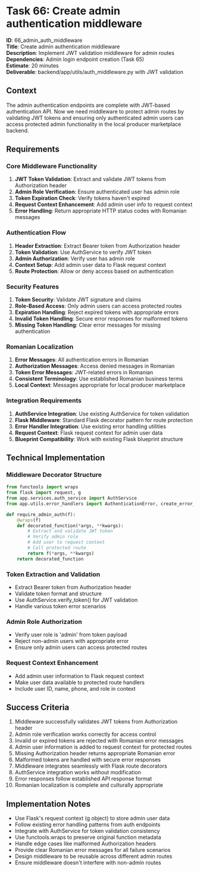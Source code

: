 # Task 66: Create admin authentication middleware

**ID**: 66_admin_auth_middleware  
**Title**: Create admin authentication middleware  
**Description**: Implement JWT validation middleware for admin routes  
**Dependencies**: Admin login endpoint creation (Task 65)  
**Estimate**: 20 minutes  
**Deliverable**: backend/app/utils/auth_middleware.py with JWT validation

## Context

The admin authentication endpoints are complete with JWT-based authentication API. Now we need middleware to protect admin routes by validating JWT tokens and ensuring only authenticated admin users can access protected admin functionality in the local producer marketplace backend.

## Requirements

### Core Middleware Functionality
1. **JWT Token Validation**: Extract and validate JWT tokens from Authorization header
2. **Admin Role Verification**: Ensure authenticated user has admin role
3. **Token Expiration Check**: Verify tokens haven't expired
4. **Request Context Enhancement**: Add admin user info to request context
5. **Error Handling**: Return appropriate HTTP status codes with Romanian messages

### Authentication Flow
1. **Header Extraction**: Extract Bearer token from Authorization header
2. **Token Validation**: Use AuthService to verify JWT token
3. **Admin Authorization**: Verify user has admin role
4. **Context Setup**: Add admin user data to Flask request context
5. **Route Protection**: Allow or deny access based on authentication

### Security Features
1. **Token Security**: Validate JWT signature and claims
2. **Role-Based Access**: Only admin users can access protected routes
3. **Expiration Handling**: Reject expired tokens with appropriate errors
4. **Invalid Token Handling**: Secure error responses for malformed tokens
5. **Missing Token Handling**: Clear error messages for missing authentication

### Romanian Localization
1. **Error Messages**: All authentication errors in Romanian
2. **Authorization Messages**: Access denied messages in Romanian
3. **Token Error Messages**: JWT-related errors in Romanian
4. **Consistent Terminology**: Use established Romanian business terms
5. **Local Context**: Messages appropriate for local producer marketplace

### Integration Requirements
1. **AuthService Integration**: Use existing AuthService for token validation
2. **Flask Middleware**: Standard Flask decorator pattern for route protection
3. **Error Handler Integration**: Use existing error handling utilities
4. **Request Context**: Flask request context for admin user data
5. **Blueprint Compatibility**: Work with existing Flask blueprint structure

## Technical Implementation

### Middleware Decorator Structure
```python
from functools import wraps
from flask import request, g
from app.services.auth_service import AuthService
from app.utils.error_handlers import AuthenticationError, create_error_response

def require_admin_auth(f):
    @wraps(f)
    def decorated_function(*args, **kwargs):
        # Extract and validate JWT token
        # Verify admin role
        # Add user to request context
        # Call protected route
        return f(*args, **kwargs)
    return decorated_function
```

### Token Extraction and Validation
- Extract Bearer token from Authorization header
- Validate token format and structure
- Use AuthService.verify_token() for JWT validation
- Handle various token error scenarios

### Admin Role Authorization
- Verify user role is 'admin' from token payload
- Reject non-admin users with appropriate error
- Ensure only admin users can access protected routes

### Request Context Enhancement
- Add admin user information to Flask request context
- Make user data available to protected route handlers
- Include user ID, name, phone, and role in context

## Success Criteria

1. Middleware successfully validates JWT tokens from Authorization header
2. Admin role verification works correctly for access control
3. Invalid or expired tokens are rejected with Romanian error messages
4. Admin user information is added to request context for protected routes
5. Missing Authorization header returns appropriate Romanian error
6. Malformed tokens are handled with secure error responses
7. Middleware integrates seamlessly with Flask route decorators
8. AuthService integration works without modification
9. Error responses follow established API response format
10. Romanian localization is complete and culturally appropriate

## Implementation Notes

- Use Flask's request context (g object) to store admin user data
- Follow existing error handling patterns from auth endpoints
- Integrate with AuthService for token validation consistency
- Use functools.wraps to preserve original function metadata
- Handle edge cases like malformed Authorization headers
- Provide clear Romanian error messages for all failure scenarios
- Design middleware to be reusable across different admin routes
- Ensure middleware doesn't interfere with non-admin routes